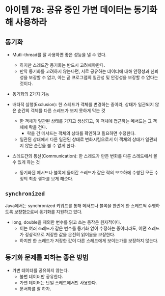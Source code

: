 # 아이템 78: 공유 중인 가변 데이터는 동기화해 사용하라

## 동기화

- Mutli-thread를 잘 사용하면 좋은 성능을 낼 수 있다.
  - 하지만 스레드간 동기화는 반드시 고려해야한다.
  - 만약 동기화를 고려하지 않는다면, 서로 공유하는 데이터에 대해 안정성과 신뢰성을 보장할 수 없고, 이는 곧 프로그램의 일관성 및 안정성을 보장할 수 없다는 것이다.

- 동기화의 2가지 기능

- 배타적 실행(Exclusion): 한 스레드가 객체를 변경하는 중이라, 상태가 일관되지 않은 순간의 객체를 다른 스레드가 보지 못하게 막는 것
  - 한 객체가 일관된 상태를 가지고 생성되고, 이 객체에 접근하는 메서드는 그 객체에 락을 건다.
    - 락을 건 메서드는 객체의 상태를 확인하고 필요하면 수정한다.
  - 일관된 상태에서 다른 일관된 상태로 변화시킴으로서 이 객체의 상태가 일관되지 않은 순간을 볼 수 없게 한다.
- 스레드간의 통신(Communication): 한 스레드가 만든 변화를 다른 스레드에서 볼 수 있게 하는 것
  - 동기화된 메서드나 블록에 들어간 스레드가 같은 락의 보호하에 수행된 모든 수정의 최종 결과를 보게 해준다.

## `synchronized`

Java에서는 synchronized 키워드를 통해 메서드나 블록을 한번에 한 스레드씩 수행하도록 보장함으로써 동기화를 지원하고 있다.

- long, double을 제외한 변수를 읽고 쓰는 동작은 원자적이다.
  - 이는 여러 스레드가 같은 변수를 동기화 없이 수정하는 중이더라도, 어떤 스레드가 정상적으로 저장한 값을 온전히 읽어옴을 보장한다.
  - 하지만 한 스레드가 저장한 값이 다른 스레드에게 보이는가를 보장하지 않는다.

## 동기화 문제를 피하는 좋은 방법

- 가변 데이터를 공유하지 않는다.
  - 불변 데이터만 공유한다.
  - 가변 데이터는 단일 스레드에서만 사용한다.
  - 문서화를 잘 하자.

